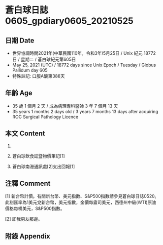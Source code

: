 [_metadata_:encoding]: - "utf-8"
[_metadata_:language]: - "zh-Hant-TW"
[_metadata_:fileformat]: - "markdown"
[_metadata_:MIME_type]: - "text/plain"
[_metadata_:markdown_version]: - "commonmark version 0.29"
[_metadata_:markdown_spec]: - "https://spec.commonmark.org/0.29/"

# 蒼白球日誌0605_gpdiary0605_20210525 #

## 日期 Date ##

* 世界協調時間2021年(中華民國110年，令和3年)5月25日 / Unix 紀元 18772 日 / 星期二 / 蒼白球紀元第605日
* May 25, 2021 (UTC) / 18772 days since Unix Epoch / Tuesday / Globus Pallidum day 605
* 特殊註記: 口服A酸第388天

## 年齡 Age ##

* 35 歲 1 個月 2 天 / 成為病理專科醫師 3 年 7 個月 13 天
* 35 years 1 months 2 days old / 3 years 7 months 13 days after acquiring ROC Surgical Pathology Licence

## 本文 Content ##

1. 

    
2. 蒼白球飲食誌暨物價筆記[1]

    
3. 蒼白球南港通訊處[2]支出回報[1]

    

## 注釋 Comment ##

[1] 新台幣計價。有關新台幣、美元指數、S&P500指數請參見蒼白球日誌0520。此刻匯率為1美元兌新台幣，美元指數，金價每盎司美元，西德州中級(WTI)原油價格每桶美元，S&P500指數。


[2] 即我男友那邊。



## 附錄 Appendix ##

